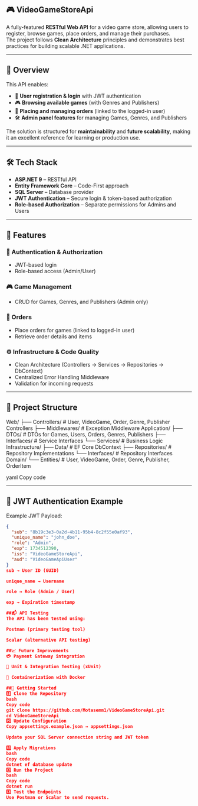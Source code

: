 ## 🎮 VideoGameStoreApi

A fully-featured **RESTful Web API** for a video game store, allowing users to register, browse games, place orders, and manage their purchases.  
The project follows **Clean Architecture** principles and demonstrates best practices for building scalable .NET applications.

---

## 📝 Overview

This API enables:

- 👤 **User registration & login** with JWT authentication  
- 🎮 **Browsing available games** (with Genres and Publishers)  
- 🛒 **Placing and managing orders** (linked to the logged-in user)  
- 🛠 **Admin panel features** for managing Games, Genres, and Publishers  

The solution is structured for **maintainability** and **future scalability**, making it an excellent reference for learning or production use.

---

## 🛠️ Tech Stack

- **ASP.NET 9** – RESTful API 
- **Entity Framework Core** – Code-First approach
- **SQL Server** – Database provider
- **JWT Authentication** – Secure login & token-based authorization
- **Role-based Authorization** – Separate permissions for Admins and Users

---

## 🚀 Features

### 🔑 Authentication & Authorization
- JWT-based login
- Role-based access (Admin/User)

### 🎮 Game Management
- CRUD for Games, Genres, and Publishers (Admin only)

### 🛒 Orders
- Place orders for games (linked to logged-in user)
- Retrieve order details and items

### ⚙ Infrastructure & Code Quality
- Clean Architecture (Controllers → Services → Repositories → DbContext)
- Centralized Error Handling Middleware
- Validation for incoming requests

---

## 📂 Project Structure

Web/
├── Controllers/ # User, VideoGame, Order, Genre, Publisher Controllers
├── Middlewares/ # Exception Middleware
Application/
├── DTOs/ # DTOs for Games, Users, Orders, Genres, Publishers
├── Interfaces/ # Service Interfaces
└── Services/ # Business Logic
Infrastructure/
├── Data/ # EF Core DbContext
├── Repositories/ # Repository Implementations
└── Interfaces/ # Repository Interfaces
Domain/
└── Entities/ # User, VideoGame, Order, Genre, Publisher, OrderItem

yaml
Copy code

---

## 🔑 JWT Authentication Example

Example JWT Payload:

```json
{
  "sub": "8b19c3e3-0a2d-4b11-95b4-8c2f55e0af93",
  "unique_name": "john_doe",
  "role": "Admin",
  "exp": 1734512390,
  "iss": "VideoGameStoreApi",
  "aud": "VideoGameApiUser"
}
sub → User ID (GUID)

unique_name → Username

role → Role (Admin / User)

exp → Expiration timestamp

##📬 API Testing
The API has been tested using:

Postman (primary testing tool)

Scalar (alternative API testing)

##📈 Future Improvements
💳 Payment Gateway integration

🧪 Unit & Integration Testing (xUnit)

🐳 Containerization with Docker

##🧪 Getting Started
1️⃣ Clone the Repository
bash
Copy code
git clone https://github.com/Motasemm1/VideoGameStoreApi.git
cd VideoGameStoreApi
2️⃣ Update Configuration
Copy appsettings.example.json → appsettings.json

Update your SQL Server connection string and JWT token

3️⃣ Apply Migrations
bash
Copy code
dotnet ef database update
4️⃣ Run the Project
bash
Copy code
dotnet run
5️⃣ Test the Endpoints
Use Postman or Scalar to send requests.

